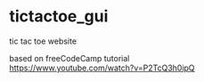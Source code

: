 # tictactoe_gui
tic tac toe website  

based on freeCodeCamp tutorial  
https://www.youtube.com/watch?v=P2TcQ3h0ipQ  
